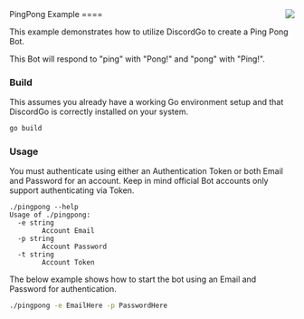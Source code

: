 <img align="right" src="http://bwmarrin.github.io/discordgo/img/discordgo.png">
PingPong Example
====

This example demonstrates how to utilize DiscordGo to create a Ping Pong Bot.

This Bot will respond to "ping" with "Pong!" and "pong" with "Ping!".

### Build

This assumes you already have a working Go environment setup and that 
DiscordGo is correctly installed on your system.

```sh
go build
```

### Usage

You must authenticate using either an Authentication Token or both Email and 
Password for an account.  Keep in mind official Bot accounts only support
authenticating via Token.

```
./pingpong --help
Usage of ./pingpong:
  -e string
        Account Email
  -p string
        Account Password
  -t string
        Account Token
```

The below example shows how to start the bot using an Email and Password for
authentication.

```sh
./pingpong -e EmailHere -p PasswordHere
```
